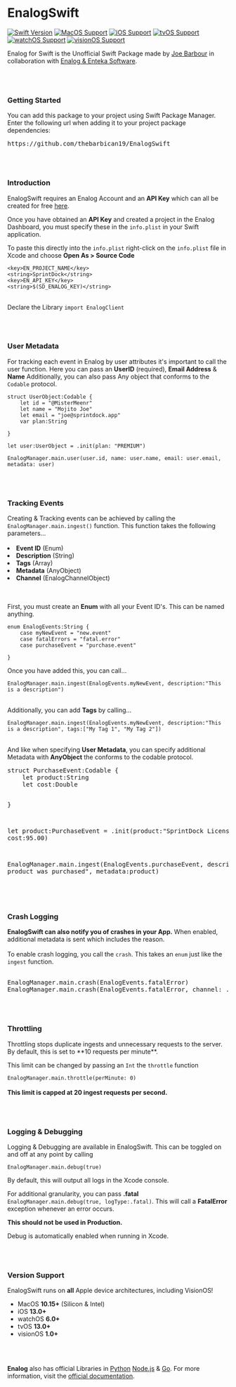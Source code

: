 <h1>EnalogSwift</h1>

[![Swift Version](https://img.shields.io/badge/Swift-5.x-orange.svg)]()
[![MacOS Support](https://img.shields.io/badge/MacOS-10.14+-green)]()
[![iOS Support](https://img.shields.io/badge/iOS-11.0+-green)]()
[![tvOS Support](https://img.shields.io/badge/tvOS-11.0+-green)]()
[![watchOS Support](https://img.shields.io/badge/watchOS-4.0+-green)]()
[![visionOS Support](https://img.shields.io/badge/visionOS-1.0+-green)]()


Enalog for Swift is the Unofficial Swift Package made by <a href="https://twitter.com/mistermeenr">Joe Barbour</a> in collaboration with <a href="https://enalog.app/">Enalog & Enteka Software</a>.

<br/><br/>
<h3>Getting Started</h3>
<p>You can add this package to your project using Swift Package Manager. Enter the following url when adding it to your project package dependencies:</p>

<pre>https://github.com/thebarbican19/EnalogSwift</pre>
<br/><br/>
<h3>Introduction</h3>
<p>EnalogSwift requires an Enalog Account and an <strong>API Key</strong> which can all be created for free <a href="https://dash.enalog.app/organisation">here</a>.</p>
<p>Once you have obtained an <strong>API Key</strong> and created a project in the Enalog Dashboard, you must specify these in the <code>info.plist</code> in your Swift application.</p>
<p>To paste this directly into the <code>info.plist</code> right-click on the <code>info.plist</code> file in Xcode and choose <strong>Open As > Source Code</strong></p>

```
<key>EN_PROJECT_NAME</key>
<string>SprintDock</string>
<key>EN_API_KEY</key>
<string>$(SD_ENALOG_KEY)</string>
```

<br/>
Declare the Library <code>import EnalogClient</code>
	
<br/><br/>
<h3>User Metadata</h3>
<p><p>
<p>For tracking each event in Enalog by user attributes it's important to call the user function. Here you can pass an <strong>UserID</strong> (required), <strong>Email Address</strong> & <strong>Name</strong> Additionally, you can also pass Any object that conforms to the <code>Codable</code> protocol. </p>

```
struct UserObject:Codable {
    let id = "@MisterMeenr"
    let name = "Mojito Joe"
    let email = "joe@sprintdock.app"
    var plan:String
                                
}
                            
let user:UserObject = .init(plan: "PREMIUM")

EnalogManager.main.user(user.id, name: user.name, email: user.email, metadata: user)
```
  <br/><br/>
<h3>Tracking Events</h3>
Creating & Tracking events can be achieved by calling the <code>EnalogManager.main.ingest()</code> function. This function takes the following parameters...
<br/><br/>
<li><strong>Event ID</strong> (Enum)</li>
<li><strong>Description</strong> (String)</li>
<li><strong>Tags</strong> (Array<String>)</li>
<li><strong>Metadata</strong> (AnyObject)</li>
<li><strong>Channel</strong> (EnalogChannelObject)</li>

<br/><br/>
First, you must create an <strong>Enum</strong> with all your Event ID's. This can be named anything. 

```
enum EnalogEvents:String {
    case myNewEvent = "new.event"
    case fatalErrors = "fatal.error"
    case purchaseEvent = "purchase.event"

}
```

<p>Once you have added this, you can call...</p> <code>EnalogManager.main.ingest(EnalogEvents.myNewEvent, description:"This is a description")</code>
  <br/><br/>
<p>Additionally, you can add <strong>Tags</strong> by calling...</p> <code>EnalogManager.main.ingest(EnalogEvents.myNewEvent, description:"This is a description", tags:["My Tag 1", "My Tag 2"])</code>
 <br/><br/>
<p>And like when specifying <strong>User Metadata</strong>, you can specify additional Metadata with <strong>AnyObject</strong> the conforms to the codable protocol.</p>
<pre>
struct PurchaseEvent:Codable {
    let product:String
    let cost:Double
	
}

let product:PurchaseEvent = .init(product:"SprintDock License", cost:95.00)

EnalogManager.main.ingest(EnalogEvents.purchaseEvent, description:"A product was purchased", metadata:product)</pre>

<br/><br/>
<h3>Crash Logging</h3>
<strong>EnalogSwift can also notify you of crashes in your App.</strong> When enabled, additional metadata is sent which includes the reason.
<br><br>
To enable crash logging, you call the <code>crash</code>. This takes an <code>enum</code> just like the <code>ingest</code> function. <br><br>
<pre>
EnalogManager.main.crash(EnalogEvents.fatalError)
EnalogManager.main.crash(EnalogEvents.fatalError, channel: .init(.slack, id:"MY CHANNEL"))
</pre>

<br/><br/>
<h3>Throttling</h3>
<p>Throttling stops duplicate ingests and unnecessary requests to the server. By default, this is set to **10 requests per minute**.</p>
<p>This limit can be changed by passing an <code>Int</code> the <code>throttle</code> function</p> 
<code>EnalogManager.main.throttle(perMinute: 0)</code>
<br/><br/>
<strong>This limit is capped at 20 ingest requests per second.</strong>

<br/><br/>
<h3>Logging & Debugging</h3>
<p>Logging & Debugging are available in EnalogSwift. This can be toggled on and off at any point by calling</p> 
<code>EnalogManager.main.debug(true)</code><p></p>By default, this will output all logs in the Xcode console.</p>
<p></p>For additional granularity, you can pass <strong>.fatal</strong> <code>EnalogManager.main.debug(true, logType:.fatal)</code>. This will call a <strong>FatalError</strong> exception whenever an error occurs.</p><p></p><strong>This should not be used in Production.</strong></p>
<p>Debug is automatically enabled when running in Xcode.</p>
<br/><br/>

<h3>Version Support</h3>

EnalogSwift runs on **all** Apple device architectures, including  VisionOS! <br/>
 - MacOS **10.15+** (Silicon & Intel)<br/>
 - iOS **13.0+**<br/>
 - watchOS **6.0+**<br/>
 - tvOS **13.0+**<br/>
 - visionOS **1.0+**<br/>

<br/><br/>

<strong>Enalog</strong> also has official Libraries in <a href="https://enalog.app/docs/sdks/python/">Python</a> <a href="https://enalog.app/docs/sdks/node-js/">Node.js</a> & <a href="https://enalog.app/docs/sdks/go/">Go</a>. For more information, visit the <a href="https://enalog.app/docs/">official documentation</a>.


